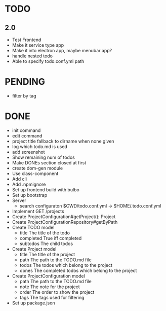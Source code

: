 # TODO

## 2.0
- Test Frontend
- Make it service type app
- Make it into electron app, maybe menubar app?
- handle nested todo
- Able to specify todo.conf.yml path

# PENDING
- filter by tag

# DONE
- init command
- edit command
- project title fallback to dirname when none given
- log which todo.md is used
- add screenshot
- Show remaining num of todos
- Make DONEs section closed at first
- create dom-gen module
- Use class-component
- Add cli
- Add .npmignore
- Set up frontend build with bulbo
- Set up bootstrap
- Server
  - search configuraton $CWD/todo.conf.yml -> $HOME/.todo.conf.yml
- Implement GET /projects
- Create ProjectConfiguration#getProject(): Project
- Create ProjectConfigurationRepository#getByPath
- Create TODO model
  - title The title of the todo
  - completed True iff completed
  - subtodos The child todos
- Create Project model
  - title The title of the project
  - path The path to the TODO.md file
  - todos The todos which belong to the project
  - dones The completed todos which belong to the project
- Create ProjectConfiguration model
  - path The path to the TODO.md file
  - note The note for the project
  - order The order to show the project
  - tags The tags used for filtering
- Set up package.json
